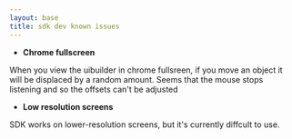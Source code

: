 ```yaml
---
layout: base
title: sdk dev known issues
---
```


- **Chrome fullscreen**

When you view the uibuilder in chrome fullsreen, if you move an object it will be displaced by a random amount.  Seems that the mouse stops listening and so the offsets can't be adjusted


- **Low resolution screens**

SDK works on lower-resolution screens, but it's currently diffcult to use.